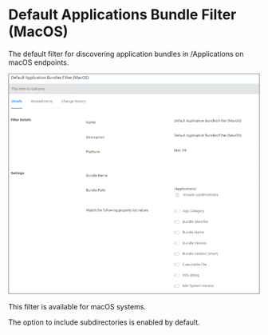 [title]: # (Default App Bundle)
[tags]: # (filter types)
[priority]: # (7)
# Default Applications Bundle Filter (MacOS)

The default filter for discovering application bundles in /Applications on macOS endpoints.

![default apps](images/dflt-app-bundle.png "Default Application Bundles Filter (MacOS)")

This filter is available for macOS systems.

The option to include subdirectories is enabled by default.
